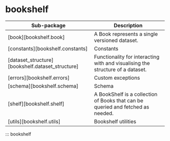 # bookshelf

| Sub-package                                      | Description                                                                     |
| ------------------------------------------------ | ------------------------------------------------------------------------------- |
| [book][bookshelf.book]                           | A Book represents a single versioned dataset.                                   |
| [constants][bookshelf.constants]                 | Constants                                                                       |
| [dataset_structure][bookshelf.dataset_structure] | Functionality for interacting with and visualising the structure of a dataset.  |
| [errors][bookshelf.errors]                       | Custom exceptions                                                               |
| [schema][bookshelf.schema]                       | Schema                                                                          |
| [shelf][bookshelf.shelf]                         | A BookShelf is a collection of Books that can be queried and fetched as needed. |
| [utils][bookshelf.utils]                         | Bookshelf utilities                                                             |

::: bookshelf
